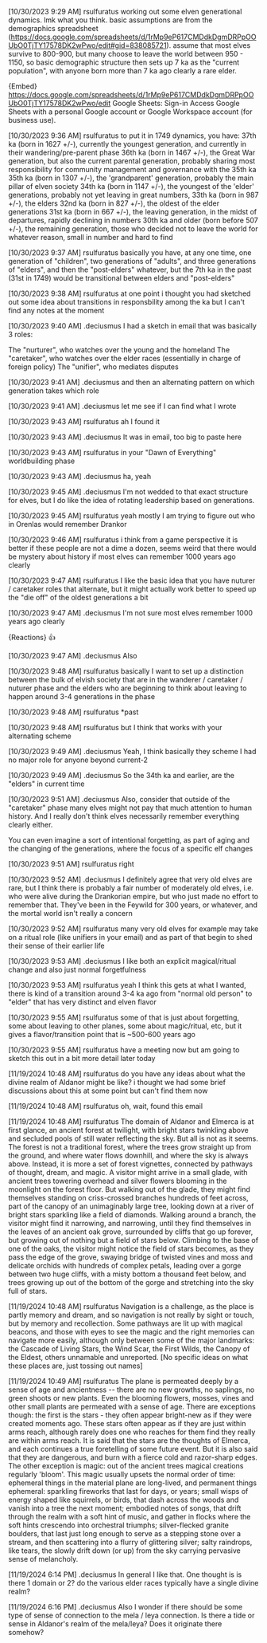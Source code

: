 
[10/30/2023 9:29 AM] rsulfuratus
working out some elven generational dynamics. lmk what you think. basic assumptions are from the demographics spreadsheet (https://docs.google.com/spreadsheets/d/1rMp9eP617CMDdkDgmDRPpOOUbO0TjTY17578DK2wPwo/edit#gid=838085721). assume that most elves survive to 800-900, but many choose to leave the world between 950 - 1150, so basic demographic structure then sets up 7 ka as the "current population", with anyone born more than 7 ka ago clearly a rare elder.

{Embed}
https://docs.google.com/spreadsheets/d/1rMp9eP617CMDdkDgmDRPpOOUbO0TjTY17578DK2wPwo/edit
Google Sheets: Sign-in
Access Google Sheets with a personal Google account or Google Workspace account (for business use).


[10/30/2023 9:36 AM] rsulfuratus
to put it in 1749 dynamics, you have:
37th ka (born in 1627 +/-), currently the youngest generation, and currently in their wandering/pre-parent phase
36th ka (born in 1467 +/-), the Great War generation, but also the current parental generation, probably sharing most responsibility for community management and governance with the 35th ka
35th ka (born in 1307 +/-), the 'grandparent' generation, probably the main pillar of elven society
34th ka (born in 1147 +/-), the youngest of the 'elder' generations, probably not yet leaving in great numbers,
33th ka (born in 987 +/-), the elders
32nd ka (born in 827 +/-), the oldest of the elder generations
31st ka (born in 667 +/-), the leaving generation, in the midst of departures, rapidly declining in numbers
30th ka and older (born before 507 +/-), the remaining generation, those who decided not to leave the world for whatever reason, small in number and hard to find


[10/30/2023 9:37 AM] rsulfuratus
basically you have, at any one time, one generation of "children", two generations of "adults", and three generations of "elders", and then the "post-elders" whatever, but the 7th ka in the past (31st in 1749) would be transitional between elders and "post-elders"


[10/30/2023 9:38 AM] rsulfuratus
at one point i thought you had sketched out some idea about transitions in responsbility among the ka but I can't find any notes at the moment


[10/30/2023 9:40 AM] .deciusmus
I had a sketch in email that was basically 3 roles:

The "nurturer", who watches over the young and the homeland
The "caretaker", who watches over the elder races (essentially in charge of foreign policy)
The "unifier", who mediates disputes


[10/30/2023 9:41 AM] .deciusmus
and then an alternating pattern on which generation takes which role


[10/30/2023 9:41 AM] .deciusmus
let me see if I can find what I wrote


[10/30/2023 9:43 AM] rsulfuratus
ah I found it


[10/30/2023 9:43 AM] .deciusmus
It was in email, too big to paste here


[10/30/2023 9:43 AM] rsulfuratus
in your "Dawn of Everything" worldbuilding phase


[10/30/2023 9:43 AM] .deciusmus
ha, yeah


[10/30/2023 9:45 AM] .deciusmus
I'm not wedded to that exact structure for elves, but I do like the idea of rotating leadership based on generations.


[10/30/2023 9:45 AM] rsulfuratus
yeah mostly I am trying to figure out who in Orenlas would remember Drankor


[10/30/2023 9:46 AM] rsulfuratus
i think from a game perspective it is better if these people are not a dime a dozen, seems weird that there would be mystery about history if most elves can remember 1000 years ago clearly


[10/30/2023 9:47 AM] rsulfuratus
I like the basic idea that you have nuturer / caretaker roles that alternate, but it might actually work better to speed up the "die off" of the oldest generations a bit


[10/30/2023 9:47 AM] .deciusmus
I'm not sure most elves remember 1000 years ago clearly

{Reactions}
👍

[10/30/2023 9:47 AM] .deciusmus
Also


[10/30/2023 9:48 AM] rsulfuratus
basically I want to set up a distinction between the bulk of elvish society that are in the wanderer / caretaker / nuturer phase and the elders who are beginning to think about leaving to happen around 3-4 generations in the phase


[10/30/2023 9:48 AM] rsulfuratus
*past


[10/30/2023 9:48 AM] rsulfuratus
but I think that works with your alternating scheme


[10/30/2023 9:49 AM] .deciusmus
Yeah, I think basically they scheme I had no major role for anyone beyond current-2


[10/30/2023 9:49 AM] .deciusmus
So the 34th ka and earlier, are the "elders" in current time


[10/30/2023 9:51 AM] .deciusmus
Also, consider that outside of the "caretaker" phase many elves might not pay that much attention to human history. And I really don't think elves necessarily remember everything clearly either. 

You can even  imagine a sort of intentional forgetting, as part of aging and the changing of the generations, where the focus of a specific elf changes


[10/30/2023 9:51 AM] rsulfuratus
right


[10/30/2023 9:52 AM] .deciusmus
I definitely agree that very old elves are rare, but I think there is probably a fair number of moderately old elves, i.e. who were alive during the Drankorian empire, but who just made no effort to remember that. They've been in the Feywild for 300 years, or whatever, and the mortal world isn't really a concern


[10/30/2023 9:52 AM] rsulfuratus
many very old elves for example may take on a ritual role (like unifiers in your email) and as part of that begin to shed their sense of their earlier life


[10/30/2023 9:53 AM] .deciusmus
I like both an explicit magical/ritual change and also just normal forgetfulness


[10/30/2023 9:53 AM] rsulfuratus
yeah I think this gets at what I wanted, there is kind of a transition around 3-4 ka ago from "normal old person" to "elder" that has very distinct and elven flavor


[10/30/2023 9:55 AM] rsulfuratus
some of that is just about forgetting, some about leaving to other planes, some about magic/ritual, etc, but it gives a flavor/transition point that is ~500-600 years ago


[10/30/2023 9:55 AM] rsulfuratus
have a meeting now but am going to sketch this out in a bit more detail later today



[11/19/2024 10:48 AM] rsulfuratus
do you have any ideas about what the divine realm of Aldanor might be like? i thought we had some brief discussions about this at some point but can't find them now


[11/19/2024 10:48 AM] rsulfuratus
oh, wait, found this email


[11/19/2024 10:48 AM] rsulfuratus
The domain of Aldanor and Elmerca is at first glance, an ancient forest at twilight, with bright stars twinkling above and secluded pools of still water reflecting the sky. But all is not as it seems. The forest is not a traditional forest, where the trees grow straight up from the ground, and where water flows downhill, and where the sky is always above. Instead, it is more a set of forest vignettes, connected by pathways of thought, dream, and magic. A visitor might arrive in a small glade, with ancient trees towering overhead and silver flowers blooming in the moonlight on the forest floor. But walking out of the glade, they might find themselves standing on criss-crossed branches hundreds of feet across, part of the canopy of an unimaginably large tree, looking down at a river of bright stars sparkling like a field of diamonds. Walking around a branch, the visitor might find it narrowing, and narrowing, until they find themselves in the leaves of an ancient oak grove, surrounded by cliffs that go up forever, but growing out of nothing but a field of stars below. Climbing to the base of one of the oaks, the visitor might notice the field of stars becomes, as they pass the edge of the grove,  swaying bridge of twisted vines and moss and delicate orchids with hundreds of complex petals, leading over a gorge between two huge cliffs, with a misty bottom a thousand feet below, and trees growing up out of the bottom of the gorge and stretching into the sky full of stars.


[11/19/2024 10:48 AM] rsulfuratus
Navigation is a challenge, as the place is partly memory and dream, and so navigation is not really by sight or touch, but by memory and recollection. Some pathways are lit up with magical beacons, and those with eyes to see the magic and the right memories can navigate more easily, although only between some of the major landmarks: the Cascade of Living Stars, the Wind Scar, the First Wilds, the Canopy of the Eldest, others unnamable and unreported. [No specific ideas on what these places are, just tossing out names]


[11/19/2024 10:49 AM] rsulfuratus
The plane is permeated deeply by a sense of age and ancientness -- there are no new growths, no saplings, no green shoots or new plants. Even the blooming flowers, mosses, vines and other small plants are permeated with a sense of age. There are exceptions though: the first is the stars - they often appear bright-new as if they were created moments ago. These stars often appear as if they are just within arms reach, although rarely does one who reaches for them find they really are within arms reach. It is said that the stars are the thoughts of Elmerca, and each continues a true foretelling of some future event. But it is also said that they are dangerous, and burn with a fierce cold and razor-sharp edges. The other exception is magic: out of the ancient trees magical creations regularly 'bloom'. This magic usually upsets the normal order of time: ephemeral things in the material plane are long-lived, and permanent things ephemeral: sparkling fireworks that last for days, or years; small wisps of energy shaped like squirrels, or birds, that dash across the woods and vanish into a tree the next moment; embodied notes of songs, that drift through the realm with a soft hint of music, and gather in flocks where the soft hints crescendo into orchestral triumphs; silver-flecked granite boulders, that last just long enough to serve as a stepping stone over a stream, and then scattering into a flurry of glittering silver; salty raindrops, like tears, the slowly drift down (or up) from the sky carrying pervasive sense of melancholy.


[11/19/2024 6:14 PM] .deciusmus
In general I like that. One thought is is there 1 domain or 2? do the various elder races typically have a single divine realm?


[11/19/2024 6:16 PM] .deciusmus
Also I wonder if there should be some type of sense of connection to the mela / leya connection. Is there a tide or sense in Aldanor's realm of the mela/leya? Does it originate there somehow?
